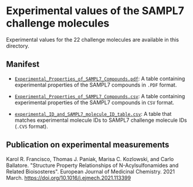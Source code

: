 # Experimental values of the SAMPL7 challenge molecules

Experimental values for the 22 challenge molecules are available in this directory.


## Manifest
- [`Experimental_Properties_of_SAMPL7_Compounds.pdf`](Experimental_Properties_of_SAMPL7_Compounds.pdf): A table containing experimental properties of the SAMPL7 compounds in `.PDF` format.

- [`Experimental_Properties_of_SAMPL7_Compounds.csv`](Experimental_Properties_of_SAMPL7_Compounds.csv): A table containing experimental properties of the SAMPL7 compounds in `CSV` format.

- [`experimental_ID_and_SAMPL7_molecule_ID_table.csv`](experimental_ID_and_SAMPL7_molecule_ID_table.csv): A table that matches experimental molecule IDs to SAMPL7 challenge molecule IDs (`.CVS` format).

## Publication on experimental measurements
Karol R. Francisco, Thomas J. Paniak, Marisa C. Kozlowski, and Carlo Ballatore. "Structure Property Relationships of N-Acylsulfonamides and Related Bioisosteres". European Journal of Medicinal Chemistry. 2021 March. https://doi.org/10.1016/j.ejmech.2021.113399
